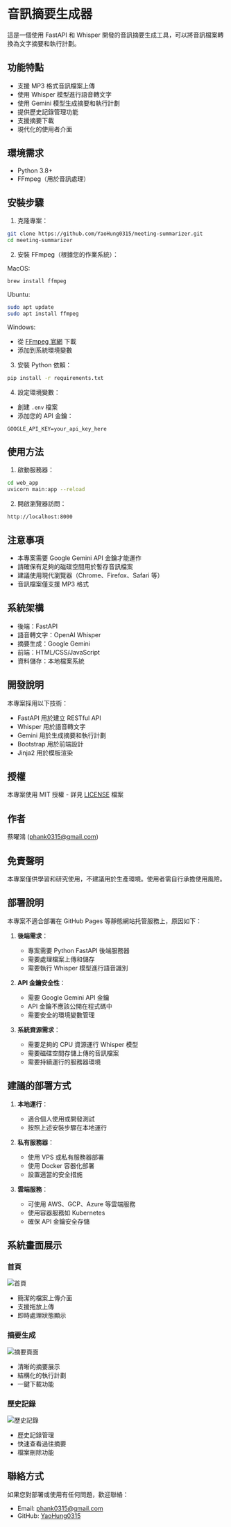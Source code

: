# 音訊摘要生成器

這是一個使用 FastAPI 和 Whisper 開發的音訊摘要生成工具，可以將音訊檔案轉換為文字摘要和執行計劃。

## 功能特點

- 支援 MP3 格式音訊檔案上傳
- 使用 Whisper 模型進行語音轉文字
- 使用 Gemini 模型生成摘要和執行計劃
- 提供歷史記錄管理功能
- 支援摘要下載
- 現代化的使用者介面

## 環境需求

- Python 3.8+
- FFmpeg（用於音訊處理）

## 安裝步驟

1. 克隆專案：
```bash
git clone https://github.com/YaoHung0315/meeting-summarizer.git
cd meeting-summarizer
```

2. 安裝 FFmpeg（根據您的作業系統）：

MacOS:
```bash
brew install ffmpeg
```

Ubuntu:
```bash
sudo apt update
sudo apt install ffmpeg
```

Windows:
- 從 [FFmpeg 官網](https://ffmpeg.org/download.html) 下載
- 添加到系統環境變數

3. 安裝 Python 依賴：
```bash
pip install -r requirements.txt
```

4. 設定環境變數：
- 創建 `.env` 檔案
- 添加您的 API 金鑰：
```
GOOGLE_API_KEY=your_api_key_here
```

## 使用方法

1. 啟動服務器：
```bash
cd web_app
uvicorn main:app --reload
```

2. 開啟瀏覽器訪問：
```
http://localhost:8000
```

## 注意事項

- 本專案需要 Google Gemini API 金鑰才能運作
- 請確保有足夠的磁碟空間用於暫存音訊檔案
- 建議使用現代瀏覽器（Chrome、Firefox、Safari 等）
- 音訊檔案僅支援 MP3 格式

## 系統架構

- 後端：FastAPI
- 語音轉文字：OpenAI Whisper
- 摘要生成：Google Gemini
- 前端：HTML/CSS/JavaScript
- 資料儲存：本地檔案系統

## 開發說明

本專案採用以下技術：
- FastAPI 用於建立 RESTful API
- Whisper 用於語音轉文字
- Gemini 用於生成摘要和執行計劃
- Bootstrap 用於前端設計
- Jinja2 用於模板渲染

## 授權

本專案使用 MIT 授權 - 詳見 [LICENSE](LICENSE) 檔案

## 作者

蔡曜鴻 (phank0315@gmail.com)

## 免責聲明

本專案僅供學習和研究使用，不建議用於生產環境。使用者需自行承擔使用風險。

## 部署說明

本專案不適合部署在 GitHub Pages 等靜態網站托管服務上，原因如下：

1. **後端需求**：
   - 專案需要 Python FastAPI 後端服務器
   - 需要處理檔案上傳和儲存
   - 需要執行 Whisper 模型進行語音識別

2. **API 金鑰安全性**：
   - 需要 Google Gemini API 金鑰
   - API 金鑰不應該公開在程式碼中
   - 需要安全的環境變數管理

3. **系統資源需求**：
   - 需要足夠的 CPU 資源運行 Whisper 模型
   - 需要磁碟空間存儲上傳的音訊檔案
   - 需要持續運行的服務器環境

## 建議的部署方式

1. **本地運行**：
   - 適合個人使用或開發測試
   - 按照上述安裝步驟在本地運行

2. **私有服務器**：
   - 使用 VPS 或私有服務器部署
   - 使用 Docker 容器化部署
   - 設置適當的安全措施

3. **雲端服務**：
   - 可使用 AWS、GCP、Azure 等雲端服務
   - 使用容器服務如 Kubernetes
   - 確保 API 金鑰安全存儲

## 系統畫面展示

### 首頁
![首頁](/screenshots/home.png)
- 簡潔的檔案上傳介面
- 支援拖放上傳
- 即時處理狀態顯示

### 摘要生成
![摘要頁面](/screenshots/summary.png)
- 清晰的摘要展示
- 結構化的執行計劃
- 一鍵下載功能

### 歷史記錄
![歷史記錄](/screenshots/history.png)
- 歷史記錄管理
- 快速查看過往摘要
- 檔案刪除功能

## 聯絡方式

如果您對部署或使用有任何問題，歡迎聯絡：
- Email: phank0315@gmail.com
- GitHub: [YaoHung0315](https://github.com/YaoHung0315)